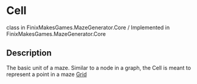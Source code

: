 # Cell
class in FinixMakesGames.MazeGenerator.Core / Implemented in FinixMakesGames.MazeGenerator.Core

## Description
The basic unit of a maze. Similar to a node in a graph, the Cell is meant to represent a point in a maze [Grid](./grid.md)